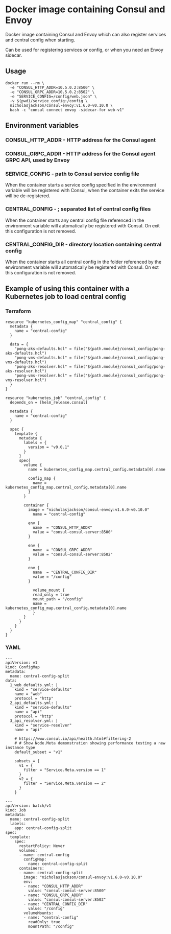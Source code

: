 # Docker image containing Consul and Envoy

Docker image containing Consul and Envoy which can also register services and central config when starting.

Can be used for registering services or config, or when you need an Envoy sidecar.

## Usage
```
docker run --rm \
  -e "CONSUL_HTTP_ADDR=10.5.0.2:8500" \
  -e "CONSUL_GRPC_ADDR=10.5.0.2:8502" \
  -e "SERVICE_CONFIG=/config/web.json" \
  -v $(pwd)/service_config:/config \
  nicholasjackson/consul-envoy:v1.6.0-v0.10.0 \
  bash -c "consul connect envoy -sidecar-for web-v1"
```

## Environment variables

### CONSUL_HTTP_ADDR - HTTP address for the Consul agent

### CONSUL_GRPC_ADDR - HTTP address for the Consul agent GRPC API, used by Envoy

### SERVICE_CONFIG - path to Consul service config file
When the container starts a service config specified in the environment variable will be registered with Consul, when the container
exits the service will be de-registered.

### CENTRAL_CONFIG - ; separated list of central config files
When the container starts any central config file referenced in the environment variable will automatically be registered
with Consul. On exit this configuration is not removed.

### CENTRAL_CONFIG_DIR - directory location containing central config
When the container starts all central config in the folder referenced by the environment variable will automatically be 
registered with Consul. On ext this configuration is not removed.

## Example of using this container with a Kubernetes job to load central config

### Terraform
```
resource "kubernetes_config_map" "central_config" {
  metadata {
    name = "central-config"
  }

  data = {
    "pong-aks-defaults.hcl" = file("${path.module}/consul_config/pong-aks-defaults.hcl")
    "pong-vms-defaults.hcl" = file("${path.module}/consul_config/pong-vms-defaults.hcl")
    "pong-aks-resolver.hcl" = file("${path.module}/consul_config/pong-aks-resolver.hcl")
    "pong-vms-resolver.hcl" = file("${path.module}/consul_config/pong-vms-resolver.hcl")
  }
}

resource "kubernetes_job" "central_config" {
  depends_on = [helm_release.consul]

  metadata {
    name = "central-config"
  }

  spec {
    template {
      metadata {
        labels = {
          version = "v0.0.1"
        }
      }
      spec{
        volume {
          name = kubernetes_config_map.central_config.metadata[0].name
        
          config_map {
            name = kubernetes_config_map.central_config.metadata[0].name
          }
        }

        container {
          image = "nicholasjackson/consul-envoy:v1.6.0-v0.10.0"
      		name = "central-config"

          env {
            name  = "CONSUL_HTTP_ADDR"
            value = "consul-consul-server:8500"
          }

          env {
            name  = "CONSUL_GRPC_ADDR"
            value = "consul-consul-server:8502"
          }

          env {
            name  = "CENTRAL_CONFIG_DIR"
            value = "/config"
          }
          
      		volume_mount {
          	read_only = true  
            mount_path = "/config"
            name = kubernetes_config_map.central_config.metadata[0].name
      		}
        }
      }
    }
  }
}
```

### YAML

```
---
apiVersion: v1
kind: ConfigMap
metadata:
  name: central-config-split
data:
  1_web_defaults.yml: |
    kind = "service-defaults"
    name = "web"
    protocol = "http"
  2_api_defaults.yml: |
    kind = "service-defaults"
    name = "api"
    protocol = "http"
  3_api_resolver.yml: |
    kind = "service-resolver"
    name = "api"

    # https://www.consul.io/api/health.html#filtering-2
    # # Show Node.Meta demonstration showing performance testing a new instance type
    default_subset = "v1"

    subsets = {
      v1 = {
        filter = "Service.Meta.version == 1"
      }
      v2 = {
        filter = "Service.Meta.version == 2"
      }
    }

---
apiVersion: batch/v1
kind: Job
metadata:
  name: central-config-split
  labels:
    app: central-config-split
spec:
  template:
    spec:
      restartPolicy: Never
      volumes:
      - name: central-config
        configMap:
          name: central-config-split
      containers:
      - name: central-config-split
        image: "nicholasjackson/consul-envoy:v1.6.0-v0.10.0"
        env:
        - name: "CONSUL_HTTP_ADDR"
          value: "consul-consul-server:8500"
        - name: "CONSUL_GRPC_ADDR"
          value: "consul-consul-server:8502"
        - name: "CENTRAL_CONFIG_DIR"
          value: "/config"
        volumeMounts:
        - name: "central-config"
          readOnly: true
          mountPath: "/config"
```
